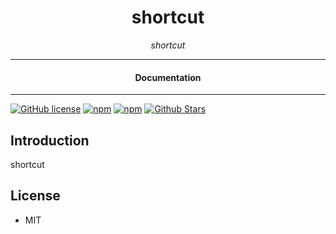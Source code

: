 

<div align="center">  
  <h1>shortcut</h1>
</div>

<div align="center">  
<i>shortcut</i>
</div>

---

<div align="center">
<h4>Documentation</h4>
</div>

---

[![GitHub license](https://img.shields.io/badge/license-MIT-blue.svg)](https://github.com/nosdav/shortcut/blob/gh-pages/LICENSE)
[![npm](https://img.shields.io/npm/v/nosdav-shortcut)](https://npmjs.com/package/nosdav-shortcut)
[![npm](https://img.shields.io/npm/dw/nosdav-shortcut.svg)](https://npmjs.com/package/nosdav-shortcut)
[![Github Stars](https://img.shields.io/github/stars/nosdav/shortcut.svg)](https://github.com/nosdav/shortcut/)

## Introduction

shortcut

## License

- MIT
